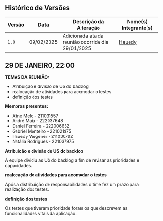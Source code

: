 ## Histórico de Versões
| Versão | Data | Descrição da Alteração | Nome(s) Integrante(s) |
| ---- | -- | -------------------- | ------------------- |
| `1.0` | 09/02/2025 | Adicionada ata da reunião ocorrida dia 29/01/2025 | [Hauedy](https://github.com/HauedyWS) |

## 29 DE JANEIRO, 22:00

**TEMAS DA REUNIÃO:**

- Atribuição e divisão de US do backlog
- realocação de atividades para acomodar o testes
- definição dos testes

**Membros presentes:**

- Aline Melo - 211031557
- André Maia - 222037648
- Daniel Ferreira - 222006632
- Gabriel Monteiro - 221021975
- Hauedy Wegener - 211030792
- Natália Rodrigues - 221037975

**Atribuição e divisão de US do backlog**

A equipe dividiu as US do backlog a fim de revisar as prioridades e capacidades.

**realocação de atividades para acomodar o testes** 

Após a distribuição de responsabilidades o time fez um prazo para realização dos testes.

**definição dos testes**

Os testes que tiveram prioridade foram os que descrevem as funcionalidades vitais da aplicação.
